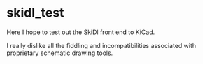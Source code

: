 # skidl_test

Here I hope to test out the SkiDl front end to KiCad.  

I really dislike all the fiddling and incompatibilities associated with proprietary schematic drawing tools.


